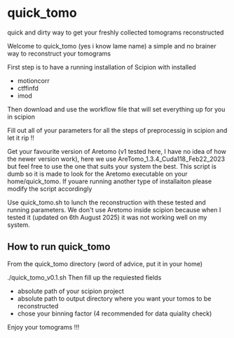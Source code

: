 # quick_tomo
quick and dirty way to get your freshly collected tomograms reconstructed 


Welcome to quick_tomo (yes i know lame name) a simple and no brainer way to reconstruct your tomograms

First step is to have a running installation of Scipion with installed 
  - motioncorr 
  - ctffinfd 
  - imod 

Then download and use the workflow file that will set everything up for you in scipion 

Fill out all of your parameters for all the steps of preprocessig in scipion and let it rip !!

Get your favourite version of Aretomo (v1 tested here, I have no idea of how the newer version work), here we use AreTomo_1.3.4_Cuda118_Feb22_2023 but feel free to use the one that suits your system the best. This script is dumb so it is made to look for the Aretomo executable on your home/quick_tomo. 
If youare running another type of installaiton please modify the script accordingly

Use quick_tomo.sh to lunch the reconstruction with these tested and running parameters. We don't use Aretomo inside scipion because when I tested it (updated on 6th August 2025) it was not working well on my system. 

## How to run quick_tomo

From the quick_tomo directory (word of advice, put it in your home)

./quick_tomo_v0.1.sh 
Then fill up the requiested fields 
  - absolute path of your scipion project
  - absolute path to output directory where you want your tomos to be reconstructed
  - chose your binning factor (4 recommended for data quiality check)

Enjoy your tomograms !!!
